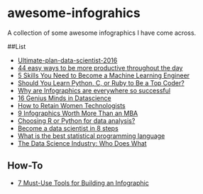 # awesome-infograhics
A collection of some awesome infographics I have come across. 

##List
* [Ultimate-plan-data-scientist-2016](http://i1.wp.com/www.analyticsvidhya.com/wp-content/uploads/2016/01/final-infographics.jpg)
* [44 easy ways to be more productive throughout the day](http://www.businessinsider.in/44-easy-ways-to-be-more-productive-throughout-the-day/articleshow/52000493.cms#)
* [5 Skills You Need to Become a Machine Learning Engineer](http://1onjea25cyhx3uvxgs4vu325.wpengine.netdna-cdn.com/wp-content/uploads/2016/04/ML-Graph.png)
* [Should You Learn Python, C, or Ruby to Be a Top Coder?](https://cdn-images-1.medium.com/max/800/1*quav9467xRY3zFHQ9BhVDA.jpeg)
* [Why are Infographics are everywhere so successful](http://neomam.com/interactive/13reasons/)
* [16 Genius Minds in Datascience](http://www.analyticsvidhya.com/wp-content/uploads/2016/05/genius_mind_datascience.jpg)
* [How to Retain Women Technologists](http://anitaborg.org/insights-tools/infographics/how-to-retain-women-technologists/)
* [9 Infographics Worth More Than an MBA](https://www.inc.com/geoffrey-james/9-cool-infographics-worth-more-than-an-mba.html)
* [Choosing R or Python for data analysis?](https://www.datacamp.com/community/tutorials/r-or-python-for-data-analysis)
* [Become a data scientist in 8 steps](https://www.datacamp.com/community/tutorials/how-to-become-a-data-scientist)
* [What is the best statistical programming language](https://www.datacamp.com/community/tutorials/statistical-language-wars-the-infograph)
* [The Data Science Industry: Who Does What](https://www.datacamp.com/community/tutorials/data-science-industry-infographic)

## How-To
* [7 Must-Use Tools for Building an Infographic ](https://www.entrepreneur.com/article/253092)
